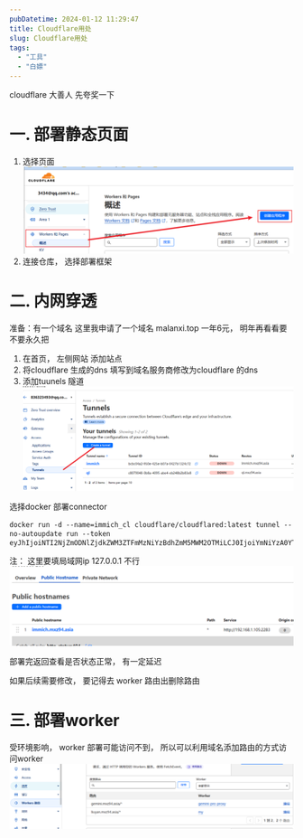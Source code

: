 ```yaml
---
pubDatetime: 2024-01-12 11:29:47
title: Cloudflare用处
slug: Cloudflare用处
tags:
  - "工具"
  - "白嫖"
---
```


cloudflare 大善人 先夸奖一下

# 一. 部署静态页面

1. 选择页面  
![](../../../../public/img/note/1705030428571.png)
2. 连接仓库， 选择部署框架


# 二. 内网穿透
准备：有一个域名 这里我申请了一个域名 malanxi.top  一年6元， 明年再看看要不要永久把  
1. 在首页， 左侧网站 添加站点
2. 将cloudflare 生成的dns 填写到域名服务商修改为cloudflare 的dns
3. 添加tuunels 隧道  
![](../../../../public/img/note/1705030933534.png)

选择docker 部署connector
```docker
docker run -d --name=immich_cl cloudflare/cloudflared:latest tunnel --no-autoupdate run --token eyJhIjoiNTI2NjZmODNlZjdkZWM3ZTFmMzNiYzBdhZmM5MWM2OTMiLCJ0IjoiYmNiYzA0YTItOTUwZS00MjVlLWIwN2EtMDQyN2IxMzI0YzcyIiwicyI6Ik9UTTVZakF5WkRRdFl6WTJPUzAwTmpWaUxXSTVNbVF0TlRFM1pqRmpOVGhqWldaaSJ9
```

注： 这里要填局域网ip 127.0.0.1 不行
![](../../../../public/img/note/1705031020740.png)

部署完返回查看是否状态正常， 有一定延迟

如果后续需要修改， 要记得去 worker 路由出删除路由

# 三. 部署worker

受环境影响， worker 部署可能访问不到， 所以可以利用域名添加路由的方式访问worker
![](../../../../public/img/note/1705031317644.png)








